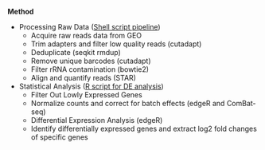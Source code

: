 __Method__
- Processing Raw Data ([Shell script pipeline](https://github.com/samuelcampione/Ribo_Seq_Pipeline_and_Analysis/blob/main/ribo_profiling_pipeline_stdin.sh))
  - Acquire raw reads data from GEO
  - Trim adapters and filter low quality reads (cutadapt)
  - Deduplicate (seqkit rmdup)
  - Remove unique barcodes (cutadapt)
  - Filter rRNA contamination (bowtie2)
  - Align and quantify reads (STAR)
- Statistical Analysis ([R script for DE analysis](https://github.com/samuelcampione/Ribo_Seq_Pipeline_and_Analysis/blob/main/GIR2%20vs%20WT%20differential%20analysis.R))
  - Filter Out Lowly Expressed Genes
  - Normalize counts and correct for batch effects (edgeR and ComBat-seq)
  - Differential Expression Analysis (edgeR)
  - Identify differentially expressed genes and extract log2 fold changes of specific genes

